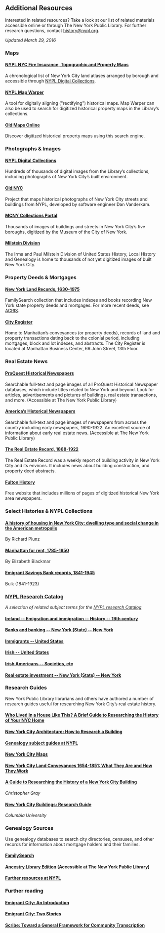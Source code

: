 ## Additional Resources

Interested in related resources? Take a look at our list of related materials accessible online or through The New York Public Library. For further research questions, contact [history@nypl.org](mailto:history@nypl.org).  

_Updated March 29, 2016_

### Maps
#### [NYPL NYC Fire Insurance, Topographic and Property Maps](http://www.nypl.org/collections/nypl-recommendations/guides/fire-topo-property-maps)  
A chronological list of New York City land atlases arranged by borough and accessible through [NYPL Digital Collections](http://digitalcollections.nypl.org/).
#### [NYPL Map Warper](http://maps.nypl.org/warper/)   
A tool for digitally aligning ("rectifying") historical maps. Map Warper can also be used to search for digitized historical property maps in the Library’s collections.
#### [Old Maps Online](http://www.oldmapsonline.org/)  
Discover digitized historical property maps using this search engine.

### Photographs & Images  
#### [NYPL Digital Collections](http://digitalcollections.nypl.org/)  
Hundreds of thousands of digital images from the Library’s collections, including photographs of New York City’s built environment.
#### [Old NYC](https://www.oldnyc.org/)  
Project that maps historical photographs of New York City streets and buildings from NYPL, developed by software engineer Dan Vanderkam.
#### [MCNY Collections Portal](http://collections.mcny.org/Explore/Borough/)   
Thousands of images of buildings and streets in New York City’s five boroughs, digitized by the Museum of the City of New York.  

#### [Milstein Division](http://www.nypl.org/locations/divisions/milstein)  
The Irma and Paul Milstein Division of United States History, Local History and Genealogy is home to thousands of not yet digitized images of built New York City.

### Property Deeds & Mortgages  
#### [New York Land Records, 1630-1975](https://familysearch.org/search/image/index?owc=M7HG-YWP%3A358138101%3Fcc%3D2078654)  
FamilySearch collection that includes indexes and books recording New York state property deeds and mortgages. For more recent deeds, see [ACRIS](http://a836-acris.nyc.gov/CP/).
#### [City Register](http://www1.nyc.gov/nyc-resources/service/2266/property-deeds-and-other-documents)  
Home to Manhattan’s conveyances (or property deeds), records of land and property transactions dating back to the colonial period, including mortgages, block and lot indexes, and abstracts. The City Register is located at Manhattan Business Center,  66 John Street, 13th Floor.

### Real Estate News
#### [ProQuest Historical Newspapers](http://www.nypl.org/collections/articles-databases/proquest-historical-database)  
Searchable full-text and page images of all ProQuest Historical Newspaper databases, which include titles related to New York and beyond. Look for articles, advertisements and pictures of buildings, real estate transactions, and more. (Accessible at The New York Public Library)

#### [America’s Historical Newspapers](http://www.nypl.org/collections/articles-databases/americas-historical-newspapers)  
Searchable full-text and page images of newspapers from across the country including early newspapers, 1690-1922. An excellent source of information about early real estate news. (Accessible at The New York Public Library)

#### [The Real Estate Record, 1868-1922](http://rerecord.cul.columbia.edu/)  
The Real Estate Record was a weekly report of building activity in New York City and its environs. It includes news about building construction, and property deed abstracts.

#### [Fulton History](http://www.fultonhistory.com/)
 Free website that includes millions of pages of digitized historical New York area newspapers.

### Select Histories & NYPL Collections  
#### [A history of housing in New York City: dwelling type and social change in the American metropolis](http://catalog.nypl.org/record=b11308135~S1)  
By Richard Plunz
#### [Manhattan for rent, 1785-1850](http://catalog.nypl.org/record=b11234812~S1)  
By Elizabeth Blackmar  
#### [Emigrant Savings Bank records, 1841-1945](http://catalog.nypl.org/record=b12351335~S1)  
Bulk (1841-1923)
### [NYPL Research Catalog](http://catalog.nypl.org/search)  
<i>A selection of related subject terms for the [NYPL
research Catalog](http://catalog.nypl.org/search)</i>  
#### [Ireland -- Emigration and immigration -- History -- 19th century](http://catalog.nypl.org/search~S1?/dIreland+--+Emigration+and+immigration+--+History+/direland+emigration+and+immigration+history+++19th+century/-3,-1,0,B/browse)  
#### [Banks and banking -- New York (State) -- New York](http://catalog.nypl.org/search~S1?/dBanks+and+banking+--+New+York+%28State%29+--+New+York/dbanks+and+banking+new+york+state+new+york/1%2C17%2C203%2CB/exact&FF=dbanks+and+banking+new+york+state+new+york&1%2C143%2C/indexsort=-)  
#### [Immigrants -- United States](http://catalog.nypl.org/search~S1?/dImmigrants+--+United+States/dimmigrants+united+states/1%2C147%2C1906%2CB/exact&FF=dimmigrants+united+states&1%2C531%2C/indexsort=-)  
#### [Irish -- United States](http://catalog.nypl.org/search~S1?/dIrish+--+United+States/dirish+united+states/1%2C32%2C253%2CB/exact&FF=dirish+united+states&1%2C101%2C/indexsort=-)  
#### [Irish Americans -- Societies, etc](http://catalog.nypl.org/search~S1?/dIrish+Americans+--+Societies%2C+etc/dirish+americans+societies+etc/1%2C6%2C16%2CB/exact&FF=dirish+americans+societies+etc&1%2C8%2C)  
#### [Real estate investment -- New York (State) -- New York](http://catalog.nypl.org/search~S1?/dReal+estate+investment+--+New+York+%28State%29+--+New+York/dreal+estate+investment+new+york+state+new+york/1%2C3%2C6%2CB/exact&FF=dreal+estate+investment+new+york+state+new+york&1%2C3%2C/indexsort=-)  

### Research Guides  
New York Public Library librarians and others have authored a number of research guides useful for researching New York City’s real estate history.
#### [Who Lived In a House Like This? A Brief Guide to Researching the History of Your NYC Home](http://www.nypl.org/blog/2011/10/14/guide-researching-your-homes-history)  
#### [New York City Architecture: How to Research a Building](http://www.nypl.org/node/171701)  
#### [Genealogy subject guides at NYPL](http://www.nypl.org/collections/nypl-recommendations/guides?field_subject_taxonomy_value=All&field_related_divisions_nid=5218&fi)  
#### [New York City Maps](http://www.nypl.org/collections/nypl-recommendations/guides/nyc-maps)    
#### [New York City Land Conveyances 1654-1851: What They Are and How They Work](http://www.nypl.org/blog/2011/07/26/nyc-land-conveyances-what-they-are-and-how-they-work)    
#### [A Guide to Researching the History of a New York City Building](https://www.nysoclib.org/researchers/guide-researching-history-new-york-city-building)  
<i>Christopher Gray</i>  
#### [New York City Buildings: Research Guide](http://library.columbia.edu/subject-guides/avery/nycbuild.html)  
<i>Columbia University</i>  

### Genealogy Sources  
Use genealogy databases to search city directories, censuses, and other records for information about mortgage holders and their families.  
#### [FamilySearch](https://familysearch.org/)  
#### [Ancestry Library Edition](http://www.nypl.org/collections/articles-databases/ancestry-library-edition) (Accessible at The New York Public Library)  
#### [Further resources at NYPL](http://www.nypl.org/collections/articles-databases/alpha%3D%26subject%3D778%26location%3D0%26audience%3D0%26language%3D0%26keyword%3D%26limit%3D0)  

### Further reading  
#### [Emigrant City: An Introduction](http://www.nypl.org/blog/2015/11/04/emigrant-city)  
#### [Emigrant City: Two Stories](http://www.nypl.org/blog/2015/11/04/emigrant-city-two-stories)  
#### [Scribe: Toward a General Framework for Community Transcription](http://www.nypl.org/blog/2015/11/23/scribe-framework-community-transcription)
